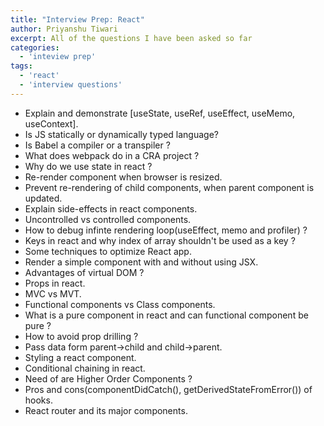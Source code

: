 ```yaml
---
title: "Interview Prep: React"
author: Priyanshu Tiwari
excerpt: All of the questions I have been asked so far
categories:
  - 'inteview prep'
tags:
  - 'react'
  - 'interview questions'
---
```


* Explain and demonstrate [useState, useRef, useEffect, useMemo, useContext].
* Is JS statically or dynamically typed language?
* Is Babel a compiler or a transpiler ?
* What does webpack do in a CRA project ?
* Why do we use state in react ?
* Re-render component when browser is resized.
* Prevent re-rendering of child components, when parent component is updated.
* Explain side-effects in react components.
* Uncontrolled vs controlled components.
* How to debug infinte rendering loop(useEffect, memo and profiler) ?
* Keys in react and why index of array shouldn't be used as a key ?
* Some techniques to optimize React app.
* Render a simple component with and without using JSX.
* Advantages of virtual DOM ?
* Props in react.
* MVC vs MVT.
* Functional components vs Class components.
* What is a pure component in react and can functional component be pure ?
* How to avoid prop drilling ?
* Pass data form parent->child and child->parent.
* Styling a react component.
* Conditional chaining in react.
* Need of are Higher Order Components ?
* Pros and cons(componentDidCatch(), getDerivedStateFromError()) of hooks.
* React router and its major components.